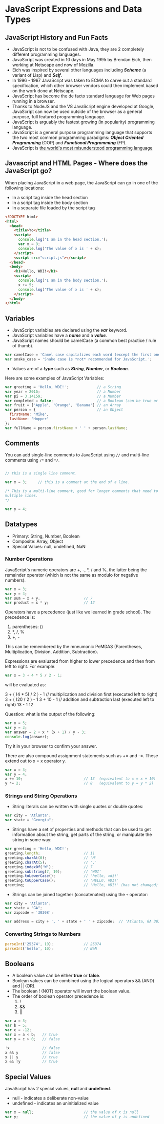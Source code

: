 # JavaScript Expressions and Data Types

## JavaScript History and Fun Facts

* JavaScript is not to be confused with Java, they are 2 completely different programming languages.
* JavaScript was created in 10 days in May 1995 by Brendan Eich, then working at Netscape and now of Mozilla.
* Eich was inspired by several other languages including ***Scheme*** (a variant of Lisp) and ***Self***.
* In 1996 - 1997 JavaScript was taken to ECMA to carve out a standard specification, which other browser vendors could then implement based on the work done at Netscape.
* JavaScript has become the de facto standard language for Web pages running in a browser.
* Thanks to NodeJS and the V8 JavaScript engine developed at Google, JavaScript can now be used outside of the browser as a general purpose, full featured programming language.
* JavaScript is arguably the fastest growing (in popularity) programming language.
* JavaScript is a general purpose programming language that supports the two most common programming paradigms: ***Object Oriented Programming*** (OOP) and ***Functional Programming*** (FP).
* JavaScript is [the world's most misunderstood programming language](http://javascript.crockford.com/javascript.html)

## Javascript and HTML Pages - Where does the JavaScript go?

When placing JavaScript in a web page, the JavaScript can go in one of the following locations:

* In a script tag inside the head section
* In a script tag inside the body section
* In a separate file loaded by the script tag

```html
<!DOCTYPE html>
<html>
  <head>
    <title>Yo</title>
    <script>
      console.log('I am in the head section.');
      var x = 3;
      console.log('The value of x is ' + x);
    </script>
    <script src="script.js"></script>
  </head>
  <body>
    <h1>Hello, WDI!</h1>
    <script>
      console.log('I am in the body section.');
      x += 5;
      console.log('The value of x is ' + x);
    </script>
  </body>
</html>
```



## Variables
* JavaScript variables are declared using the ***var*** keyword.
* JavaScript variables have a ***name*** and a ***value***.
* JavaScript names should be camelCase (a common best practice / rule of thumb).

```javascript
var camelCase = 'Camel case capitalizes each word (except the first one).';
var snake_case = 'Snake case is *not* recommended for JavaScript.';
```

* Values are of a ***type*** such as ***String***, ***Number***, or ***Boolean***.

Here are some examples of JavaScript Variables:

```javascript
var greeting = 'Hello, WDI!';             // a String
var year = 2015;                          // a Number
var pi = 3.14159;                         // a Number
var completed = false;                    // a Boolean (can be true or false)
var fruit = ['Apple', 'Orange', 'Banana'] // an Array
var person = {                            // an Object
  firstName: 'Mike',
  lastName: 'Hopper'
};
var fullName = person.firstName + ' ' + person.lastName;
```

## Comments
You can add single-line comments to JavaScript using `//` and multi-line comments using `/*` and `*/`.

```javascript

// this is a single line comment.

var x = 3;     // this is a comment at the end of a line.

/* This is a multi-line comment, good for longer comments that need to span
multiple lines.
*/

var y = 4;
```

## Datatypes

* Primary: String, Number, Boolean
* Composite: Array, Object
* Special Values: null, undefined, NaN

### Number Operations

JavaScript's numeric operators are +, -, *, / and %, the latter being the remainder operator (which is not the same as modulo for negative numbers).

```javascript
var x = 3;
var y = 4;
var sum = x + y;                    // 7
var product = x * y;                // 12
```

Operators have a precedence (just like we learned in grade school). The precedence is:

1. parentheses: ()
2. *, /, %
3. +, -

This can be remembered by the mneumonic PeMDAS (Parentheses, Multiplication, Division, Addition, Subtraction).

Expressions are evaluated from higher to lower precedence and then from left to right. For example:

```javascript
var x = 3 + 4 * 5 / 2 - 1;
```

will be evaluated as:

3 + ( (4 * 5) / 2 ) - 1       // multiplication and division first (executed left to right)
3 + ( (20 / 2 ) - 1
3 + 10 - 1                    // addition and subtraction last (executed left to right)
13 - 1
12

Question: what is the output of the following:

```javascript
var x = 5;
var y = 3;
var answer = 2 + x * (x + 1) / y - 3;
console.log(answer);
```

Try it in your browser to confirm your answer.

There are also compound assignment statements such as += and -=. These extend out to x = x operator y.

```javascript
var x = 3;
var y = 4;
x += 10;                            // 13  (equivalent to x = x + 10)
y *= 2;                             // 8   (equivalent to y = y * 2)
```

### Strings and String Operations

* String literals can be written with single quotes or double quotes:

```javascript
var city = 'Atlanta';
var state = "Georgia";
```

* Strings have a set of properties and methods that can be used to get information about the string, get parts of the string, or manipulate the string in some way:

```javascript
var greeting = 'Hello, WDI!';
greeting.length;                    // 11
greeting.charAt(0);                 // 'H'
greeting.charAt(5);                 // ','
greeting.indexOf('W');              // 7
greeting.substring(7, 10);          // 'WDI'
greeting.toLowerCase();             // 'hello, wdi!'
greeting.toUpperCase();             // 'HELLO, WDI!'
greeting;                           // 'Hello, WDI!' (has not changed)
```

* Strings can be joined together (concatenated) using the `+` operator:

```javascript
var city = 'Atlanta';
var state = "GA";
var zipcode = '30308';

var address = city + ', ' + state + ' ' + zipcode;  // 'Atlanta, GA 30308'
```

### Converting Strings to Numbers

```javascript
parseInt('25374', 10);              // 25374
parseInt('hello', 10);              // NaN
```

## Booleans
* A boolean value can be either **true** or **false**.
* Boolean values can be combined using the logical operators && (AND) and || (OR).
* The boolean ! (NOT) operator will invert the boolean value.
* The order of boolean operator precedence is:
  1. !
  2. &&
  3. ||


```javascript
var a = 3;
var b = 5;
var c = -12;
var x = a < b;   // true
var y = c > 0;   // false

!x               // false
x && y           // false
x || y           // true
x && !y          // true
```

## Special Values
JavaScript has 2 special values, **null** and **undefined**.

* null - indicates a deliberate non-value
* undefined - indicates an uninitialized value

```javascript
var x = null;                       // the value of x is null
var y;                              // the value of y is undefined
```
